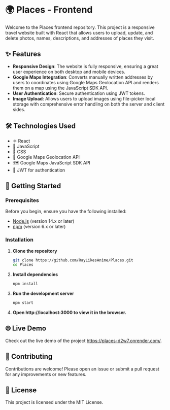 # 🌍 Places - Frontend

Welcome to the Places frontend repository. This project is a responsive travel website built with React that allows users to upload, update, and delete photos, names, descriptions, and addresses of places they visit.

## ✨ Features

- **Responsive Design**: The website is fully responsive, ensuring a great user experience on both desktop and mobile devices.
- **Google Maps Integration**: Converts manually written addresses by users to coordinates using Google Maps Geolocation API and renders them on a map using the JavaScript SDK API.
- **User Authentication**: Secure authentication using JWT tokens.
- **Image Upload**: Allows users to upload images using file-picker local storage with comprehensive error handling on both the server and client sides.

## 🛠 Technologies Used

- ⚛️ React
- 📜 JavaScript
- 🎨 CSS
- 📍 Google Maps Geolocation API
- 🗺 Google Maps JavaScript SDK API
- 🔐 JWT for authentication

## 🚀 Getting Started

### Prerequisites

Before you begin, ensure you have the following installed:

- [Node.js](https://nodejs.org/) (version 14.x or later)
- [npm](https://www.npmjs.com/) (version 6.x or later)

### Installation

1. **Clone the repository**
   ```bash
   git clone https://github.com/RayLikesAnime/Places.git
   cd Places
   ```
2. **Install dependencies**
   ```bash
   npm install
   ```
3. **Run the development server**
   ```bash
   npm start
   ```
4. **Open http://localhost:3000 to view it in the browser.**

## 🌐 Live Demo
Check out the live demo of the project https://places-d2w7.onrender.com/.

## 🤝 Contributing
Contributions are welcome! Please open an issue or submit a pull request for any improvements or new features.

## 📜 License
This project is licensed under the MIT License.

